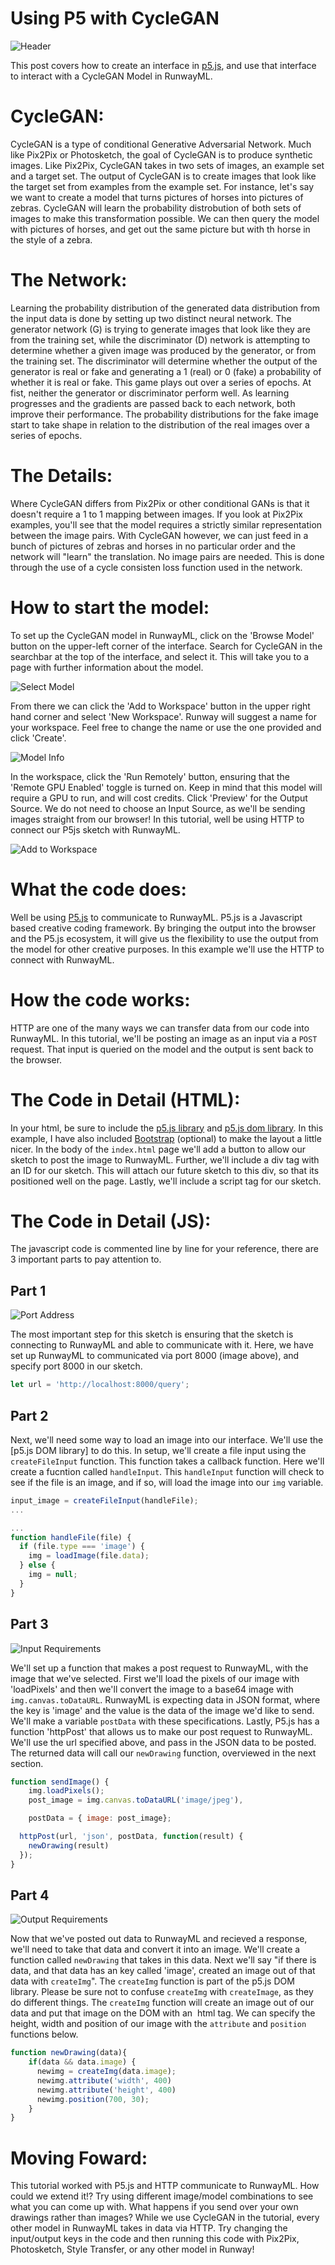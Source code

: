 
# Using P5 with CycleGAN

![Header](assets/images/tutorials/tutorial_p5_cyclegan/header.png)

This post covers how to create an interface in [p5.js](https://p5js.org/download/), and use that interface to interact with a CycleGAN Model in RunwayML. 

# CycleGAN:
CycleGAN is a type of conditional Generative Adversarial Network. Much like Pix2Pix or Photosketch, the goal of CycleGAN is to produce synthetic images. Like Pix2Pix, CycleGAN takes in two sets of images, an example set and a target set. The output of CycleGAN is to create images that look like the target set from examples from the example set. For instance, let's say we want to create a model that turns pictures of horses into pictures of zebras. CycleGAN will learn the probability distrobution of both sets of images to make this transformation possible. We can then query the model with pictures of horses, and get out the same picture but with th horse in the style of a zebra.

# The Network:
Learning the probability distribution of the generated data distribution from the input data is  done by setting up two distinct neural network. The generator network (G) is trying to generate images that look like they are from the training set, while the discriminator (D) network is attempting to determine whether a given image was produced by the generator, or from the training set. The discriminator will determine whether the output of the generator is real or fake and generating a 1 (real) or 0 (fake) a probability of whether it is real or fake. This game plays out over a series of epochs. At fist, neither the generator or discriminator perform well. As learning progresses and the gradients are passed back to each network, both improve their performance. The probability distributions for the fake image start to take shape in relation to the distribution of the real images over a series of epochs. 

# The Details:
Where CycleGAN differs from Pix2Pix or other conditional GANs is that it doesn't require a 1 to 1 mapping between images. If you look at Pix2Pix examples, you'll see that the model requires a strictly similar representation between the image pairs. With CycleGAN however, we can just feed in a bunch of pictures of zebras and horses in no particular order and the network will "learn" the translation. No image pairs are needed. This is done through the use of a cycle consisten loss function used in the network.

# How to start the model:
To set up the CycleGAN model in RunwayML, click on the 'Browse Model' button on the upper-left corner of the interface. Search for CycleGAN in the searchbar at the top of the interface, and select it. This will take you to a page with further information about the model. 

![Select Model](assets/images/tutorials/tutorial_p5_cyclegan/selection.png)

From there we can click the 'Add to Workspace' button in the upper right hand corner and select 'New Workspace'. Runway will suggest a name for your workspace. Feel free to change the name or use the one provided and click 'Create'. 

![Model Info](assets/images/tutorials/tutorial_p5_cyclegan/info.png)

In the workspace, click the 'Run Remotely' button, ensuring that the 'Remote GPU Enabled' toggle is turned on. Keep in mind that this model will require a GPU to run, and will cost credits. Click 'Preview' for the Output Source. We do not need to choose an Input Source, as we'll be sending images straight from our browser! In this tutorial, well be using HTTP to connect our P5js sketch with RunwayML. 


![Add to Workspace](assets/images/tutorials/tutorial_p5_cyclegan/interface.png)

# What the code does:
Well be using [P5.js](https://p5js.org) to communicate to RunwayML. P5.js is a Javascript based creative coding framework. By bringing the output into the browser and the P5.js ecosystem, it will give us the flexibility to use the output from the model for other creative purposes. In this example we'll use the HTTP to connect with RunwayML. 

# How the code works:
HTTP are one of the many ways we can transfer data from our code into RunwayML. In this tutorial, we'll be posting an image as an input via a `POST` request. That input is queried on the model and the output is sent back to the browser.

# The Code in Detail (HTML):
In your html, be sure to include the [p5.js library](https://p5js.org/download/) and [p5.js dom library](https://p5js.org/reference/#/libraries/p5.dom). In this example, I have also included [Bootstrap](https://getbootstrap.com/) (optional) to make the layout a little nicer. In the body of the `index.html` page we'll add a button to allow our sketch to post the image to RunwayML. Further, we'll include a div tag with an ID for our sketch. This will attach our future sketch to this div, so that its positioned well on the page. Lastly, we'll include a script tag for our sketch.

# The Code in Detail (JS):
The javascript code is commented line by line for your reference, there are 3 important parts to pay attention to.  

## Part 1

![Port Address](assets/images/tutorials/tutorial_p5_cyclegan/port.png)


The most important step for this sketch is ensuring that the sketch is connecting to RunwayML and able to communicate with it. Here, we have set up RunwayML to communicated via port 8000 (image above), and specify port 8000 in our sketch.

```js
let url = 'http://localhost:8000/query';
```

## Part 2

Next, we'll need some way to load an image into our interface. We'll use the [p5.js DOM library] to do this. In setup, we'll create a file input using the `createFileInput` function. This function takes a callback function. Here we'll create a fucntion called `handleInput`. This `handleInput` function will check to see if the file is an image, and if so, will load the image into our `img` variable.
```js
input_image = createFileInput(handleFile);
...

...
function handleFile(file) {
  if (file.type === 'image') {
    img = loadImage(file.data);
  } else {
    img = null;
  }
}
```


## Part 3
![Input Requirements](assets/images/tutorials/tutorial_p5_cyclegan/input.png)

We'll set up a function that makes a post request to RunwayML, with the image that we've selected. First we'll load the pixels of our image with 'loadPixels' and then we'll convert the image to a base64 image with `img.canvas.toDataURL`. RunwayML is expecting data in JSON format, where the key is 'image' and the value is the data of the image we'd like to send. We'll make a variable `postData` with these specifications. Lastly, P5.js has a function 'httpPost' that allows us to make our post request to RunwayML. We'll use the url specified above, and pass in the JSON data to be posted. The returned data will call our `newDrawing` function, overviewed in the next section.
```js
function sendImage() {
    img.loadPixels();
    post_image = img.canvas.toDataURL('image/jpeg'),

    postData = { image: post_image};

  httpPost(url, 'json', postData, function(result) {
    newDrawing(result)
  });
}
```
  
## Part 4

![Output Requirements](assets/images/tutorials/tutorial_p5_photosketch/output.png)

Now that we've posted out data to RunwayML and recieved a response, we'll need to take that data and convert it into an image. We'll create a function called `newDrawing` that takes in this data. Next we'll say "if there is data, and that data has an key called 'image', created an image out of that data with `createImg`". The `createImg` function is part of the p5.js DOM library. Please be sure not to confuse `createImg` with `createImage`, as they do different things. The `createImg` function will create an image out of our data and put that image on the DOM with an <img> html tag. We can specify the height, width and position of our image with the `attribute` and `position` functions below.

```js  
function newDrawing(data){
    if(data && data.image) {
      newimg = createImg(data.image);
      newimg.attribute('width', 400)
      newimg.attribute('height', 400)
      newimg.position(700, 30);
    }
}
```


# Moving Foward:
This tutorial worked with P5.js and HTTP communicate to RunwayML. How could we extend it!? Try using different image/model combinations to see what you can come up with. What happens if you send over your own drawings rather than images? While we use CycleGAN in the tutorial, every other model in RunwayML takes in data via HTTP. Try changing the input/output keys in the code and then running this code with Pix2Pix, Photosketch, Style Transfer, or any other model in Runway!